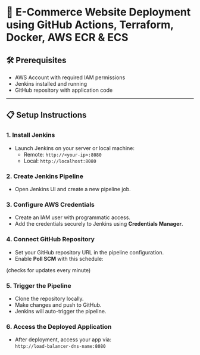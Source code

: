 # 🚀 E-Commerce Website Deployment using GitHub Actions, Terraform, Docker, AWS ECR & ECS

## 🛠️ Prerequisites

- AWS Account with required IAM permissions  
- Jenkins installed and running  
- GitHub repository with application code  

---

## 📋 Setup Instructions

### 1. Install Jenkins  
- Launch Jenkins on your server or local machine:  
  - Remote: `http://<your-ip>:8080`  
  - Local: `http://localhost:8080`

### 2. Create Jenkins Pipeline  
- Open Jenkins UI and create a new pipeline job.

### 3. Configure AWS Credentials  
- Create an IAM user with programmatic access.  
- Add the credentials securely to Jenkins using **Credentials Manager**.

### 4. Connect GitHub Repository  
- Set your GitHub repository URL in the pipeline configuration.  
- Enable **Poll SCM** with this schedule:  

(checks for updates every minute)

### 5. Trigger the Pipeline  
- Clone the repository locally.  
- Make changes and push to GitHub.  
- Jenkins will auto-trigger the pipeline.

### 6. Access the Deployed Application  
- After deployment, access your app via:  
  `http://load-balancer-dns-name:8080`
